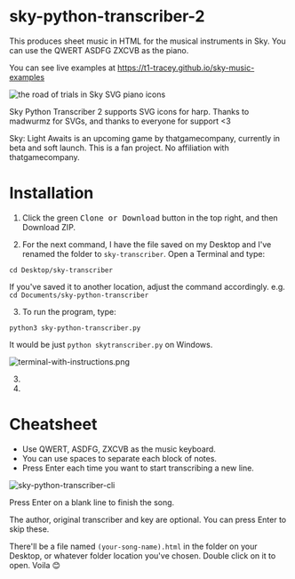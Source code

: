 # sky-python-transcriber-2
This produces sheet music in HTML for the musical instruments in Sky. You can use the QWERT ASDFG ZXCVB as the piano.

You can see live examples at https://t1-tracey.github.io/sky-music-examples 

![the road of trials in Sky SVG piano icons]()

Sky Python Transcriber 2 supports SVG icons for harp. Thanks to madwurmz for SVGs, and thanks to everyone for support <3

Sky: Light Awaits is an upcoming game by thatgamecompany, currently in beta and soft launch. This is a fan project. No affiliation with thatgamecompany. 

# Installation

1. Click the green <kbd>Clone or Download</kbd> button in the top right, and then Download ZIP.

2. For the next command, I have the file saved on my Desktop and I've renamed the folder to `sky-transcriber`. Open a Terminal and type:

```
cd Desktop/sky-transcriber
```

If you've saved it to another location, adjust the command accordingly. e.g. `cd Documents/sky-python-transcriber`

3. To run the program, type:

```
python3 sky-python-transcriber.py
```

It would be just `python skytranscriber.py` on Windows.

![terminal-with-instructions.png](https://github.com/t1-tracey/sky-python-transcriber/blob/master/images/terminal-with-instructions.png)

3. 

4. 

# Cheatsheet

- Use QWERT, ASDFG, ZXCVB as the music keyboard. 
- You can use spaces to separate each block of notes. 
- Press Enter each time you want to start transcribing a new line.

![sky-python-transcriber-cli](https://github.com/t1-tracey/sky-python-transcriber/blob/master/images/sky-python-transcriber-cli.png)



Press Enter on a blank line to finish the song.

The author, original transcriber and key are optional. You can press Enter to skip these.  

There'll be a file named `(your-song-name).html` in the folder on your Desktop, or whatever folder location you've chosen. Double click on it to open. Voila :blush:
